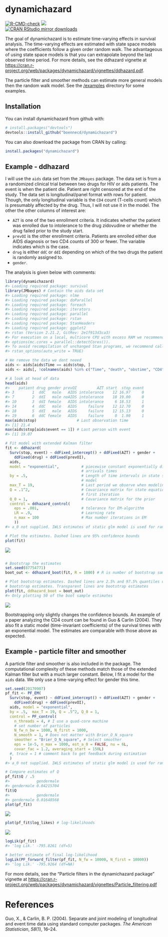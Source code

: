 dynamichazard
=============

[![R-CMD-check](https://github.com/boennecd/dynamichazard/workflows/R-CMD-check/badge.svg)](https://github.com/boennecd/dynamichazard/actions)
[![](https://www.r-pkg.org/badges/version/dynamichazard)](https://www.r-pkg.org/badges/version/dynamichazard)  
[![CRAN RStudio mirror
downloads](http://cranlogs.r-pkg.org/badges/dynamichazard)](http://cran.rstudio.com/web/packages/dynamichazard/index.html)

The goal of dynamichazard is to estimate time-varying effects in
survival analysis. The time-varying effects are estimated with state
space models where the coefficients follow a given order random walk.
The advantageous of using state space models is that you can extrapolate
beyond the last observed time period. For more details, see the ddhazard
vignette at
<a href="https://cran.r-project.org/web/packages/dynamichazard/vignettes/ddhazard.pdf" class="uri">https://cran.r-project.org/web/packages/dynamichazard/vignettes/ddhazard.pdf</a>.

The particle filter and smoother methods can estimate more general
models then the random walk model. See the [/examples](/examples)
directory for some examples.

Installation
------------

You can install dynamichazard from github with:

``` r
# install.packages("devtools")
devtools::install_github("boennecd/dynamichazard")
```

You can also download the package from CRAN by calling:

``` r
install.packages("dynamichazard")
```

Example - ddhazard
------------------

I will use the `aids` data set from the `JMbayes` package. The data set
is from a a randomized clinical trial between two drugs for HIV or aids
patients. The event is when the patient die. Patient are right censored
at the end of the study. The data set is longitudinal/panel format with
rows for patient. Though, the only longitudinal variable is the `CD4`
count (T-cells count) which is presumably affected by the drug. Thus, I
will not use it in the model. The other the other columns of interest
are:

-   `AZT` is one of the two enrollment criteria. It indicates whether
    the patient was enrolled due to intolerance to the drug zidovudine
    or whether the drug failed prior to the study start.
-   `prevOI` is the other enrollment criteria. Patients are enrolled
    either due AIDS diagnosis or two CD4 counts of 300 or fewer. The
    variable indicates which is the case.
-   `drug` is either `ddC` or `ddI` depending on which of the two drugs
    the patient is randomly assigned to.
-   `gender`.

The analysis is given below with comments:

``` r
library(dynamichazard)
#> Loading required package: survival
library(JMbayes) # Contain the aids data set
#> Loading required package: nlme
#> Loading required package: doParallel
#> Loading required package: foreach
#> Loading required package: iterators
#> Loading required package: parallel
#> Loading required package: rstan
#> Loading required package: StanHeaders
#> Loading required package: ggplot2
#> rstan (Version 2.21.2, GitRev: 2e1f913d3ca3)
#> For execution on a local, multicore CPU with excess RAM we recommend calling
#> options(mc.cores = parallel::detectCores()).
#> To avoid recompilation of unchanged Stan programs, we recommend calling
#> rstan_options(auto_write = TRUE)

# We remove the data we dont neeed
aids <- aids[aids$Time == aids$stop, ]
aids <- aids[, !colnames(aids) %in% c("Time", "death", "obstime", "CD4")]

# A look at head of data
head(aids)
#>    patient drug gender prevOI         AZT start  stop event
#> 3        1  ddC   male   AIDS intolerance    12 16.97     0
#> 7        2  ddI   male noAIDS intolerance    18 19.00     0
#> 10       3  ddI female   AIDS intolerance     6 18.53     1
#> 14       4  ddC   male   AIDS     failure    12 12.70     0
#> 18       5  ddI   male   AIDS     failure    12 15.13     0
#> 19       6  ddC female   AIDS     failure     0  1.90     1
max(aids$stop)                  # Last observation time
#> [1] 21.4
max(aids$stop[aids$event == 1]) # Last person with event
#> [1] 19.07

# Fit model with extended Kalman filter
fit <- ddhazard(
  Surv(stop, event) ~ ddFixed_intercept() + ddFixed(AZT) + gender + 
    ddFixed(drug) + ddFixed(prevOI),
  aids,
  model = "exponential",          # piecewise constant exponentially distributed 
                                  # arrivals times
  by = .5,                        # Length of time intervals in state space 
                                  # model
  max_T = 19,                     # Last period we observe when modeling
  Q = .1^2,                       # Covariance matrix for state equation in 
                                  # first iteration
  Q_0 = 1,                        # Covariance matrix for the prior
  control = ddhazard_control(
    eps = .001,                   # tolerance for EM-algorithm
    LR = .9,                      # Learning rate
    n_max = 100                   # Max number iterations in EM
    ))
#> a_0 not supplied. IWLS estimates of static glm model is used for random walk models. Otherwise the values are zero

# Plot the estimates. Dashed lines are 95% confidence bounds
plot(fit)
```

![](README-ddhazard_fit-1.png)

``` r

# Bootstrap the estimates
set.seed(87754771)
boot_out <- ddhazard_boot(fit, R = 1000) # R is number of bootstrap samples

# Plot bootstrap estimates. Dashed lines are 2.5% and 97.5% quantiles of the 
# bootstrap estimates. Transparent lines are bootstrap estimates
plot(fit, ddhazard_boot = boot_out)
#> Only plotting 50 of the boot sample estimates
```

![](README-ddhazard_fit-2.png)

Bootstrapping only slightly changes the confidence bounds. An example of
a paper analyzing the CD4 count can be found in Guo & Carlin (2004).
They also fit a static model (time-invariant coefficients) of the
survival times with an exponential model. The estimates are comparable
with those above as expected.

Example - particle filter and smoother
--------------------------------------

A particle filter and smoother is also included in the package. The
computational complexity of these methods match those of the extended
Kalman filter but with a much larger constant. Below, I fit a model for
the `aids` data. We only use a time-varying effect for gender this time.

<!-- 
  knitr::opts_knit$set(output.dir = ".")
  knitr::load_cache("pf_fit", path = "README_cache/markdown_github/") 
-->

``` r
set.seed(20170907)
pf_fit <- PF_EM(
  Surv(stop, event) ~ ddFixed_intercept() + ddFixed(AZT) + gender + 
    ddFixed(drug) + ddFixed(prevOI),
  aids, model = "exponential",
  by = .5,  max_T = 19, Q = .5^2, Q_0 = 1,
  control = PF_control(
    n_threads = 4, # I use a quad-core machine
    # set number of particles
    N_fw_n_bw = 1000, N_first = 1000,
    N_smooth = 1, # Does not matter with Brier_O_N_square
    smoother = "Brier_O_N_square", # Select smoother
    eps = 1e-5, n_max = 1000, est_a_0 = FALSE, nu = 6L, 
    covar_fac = 1.2, averaging_start = 150L)
  #, trace = 1 # comment back to get feedback during estimation
  )
#> a_0 not supplied. IWLS estimates of static glm model is used for random walk models. Otherwise the values are zero
```

``` r
# Compare estimates of Q
pf_fit$Q / .5
#>            gendermale
#> gendermale 0.04215704
fit$Q
#>            gendermale
#> gendermale 0.01648568
plot(pf_fit)
```

![](README-pf_plots-1.png)

``` r
plot(pf_fit$log_likes) # log-likelihoods
```

![](README-pf_plots-2.png)

``` r
logLik(pf_fit)
#> 'log Lik.' -795.8261 (df=5)
```

``` r
# better estimate of final log-likelihood
logLik(PF_forward_filter(pf_fit, N_fw = 10000, N_first = 10000))
#> 'log Lik.' -795.9264 (df=NA)
```

For more details, see the “Particle filters in the dynamichazard
package” vignette at
<a href="https://cran.r-project.org/web/packages/dynamichazard/vignettes/Particle_filtering.pdf" class="uri">https://cran.r-project.org/web/packages/dynamichazard/vignettes/Particle_filtering.pdf</a>

References
==========

Guo, X., & Carlin, B. P. (2004). Separate and joint modeling of
longitudinal and event time data using standard computer packages. *The
American Statistician*, *58*(1), 16–24.
